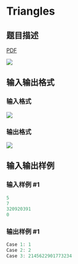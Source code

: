 # Triangles

## 题目描述

[problemUrl]: https://uva.onlinejudge.org/index.php?option=com_onlinejudge&Itemid=8&category=20&page=show_problem&problem=1813

[PDF](https://uva.onlinejudge.org/external/108/p10872.pdf)

![](https://cdn.luogu.com.cn/upload/vjudge_pic/UVA10872/457d9c651ce74f21a639656dfc3ec56c1fd44f41.png)

## 输入输出格式

### 输入格式

![](https://cdn.luogu.com.cn/upload/vjudge_pic/UVA10872/190b2104cd17e3140021d4b77c8ce43f8f884713.png)

### 输出格式

![](https://cdn.luogu.com.cn/upload/vjudge_pic/UVA10872/38786c0879d76f36cb6ce01357bf29c80586b749.png)

## 输入输出样例

### 输入样例 #1

```cpp
5
7
320920391
0
```


### 输出样例 #1

```cpp
Case 1: 1
Case 2: 2
Case 3: 2145622901773234
```


